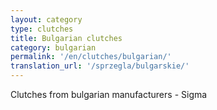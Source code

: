 ```yaml
---
layout: category
type: clutches
title: Bulgarian clutches
category: bulgarian
permalink: '/en/clutches/bulgarian/'
translation_url: '/sprzegla/bulgarskie/'
---
```

Clutches from bulgarian manufacturers - Sigma